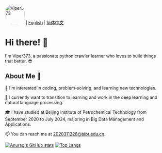 <img src="https://viper3-1318672778.cos.ap-beijing.myqcloud.com/user/Deft%E5%8D%81%E5%B9%B4%E7%A3%A8%E4%B8%80%E5%89%91%E5%A4%BA%E5%86%A0.jpg" alt="Viper373" style="width: 64px; height: auto; border-radius: 24px;"> | [English](./README.md) | [简体中文](./README.zh.md)

# Hi there! 👋  

I'm Viper373, a passionate python crawler learner who loves to build things that better. 😎

## About Me 🎨
👀 I'm interested in coding, problem-solving, and learning new technologies.

🌱 I currently want to transition to learning and work in the deep learning and natural language processing.

🎓 I have studied at Beijing Institute of Petrochemical Technology from September 2020 to July 2024, majoring in Big Data Management and Applications.

📫 You can reach me at 2020311228@bipt.edu.cn.

[![Anurag's GitHub stats](https://github-readme-stats-cyan-one-64.vercel.app/api?username=Viper373&theme=vue&show_icons=true)](https://github.com/anuraghazra/github-readme-stats)
[![Top Langs](https://github-readme-stats-cyan-one-64.vercel.app/api/top-langs/?username=Viper373&theme=vue&show_icons=true)](https://github.com/anuraghazra/github-readme-stats)
